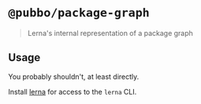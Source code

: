 # `@pubbo/package-graph`

> Lerna's internal representation of a package graph

## Usage

You probably shouldn't, at least directly.

Install [lerna](https://www.npmjs.com/package/lerna) for access to the `lerna` CLI.
